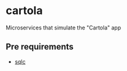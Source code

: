 # cartola

Microservices that simulate the "Cartola" app

## Pre requirements

- [sqlc](https://docs.sqlc.dev/en/latest/overview/install.html)
